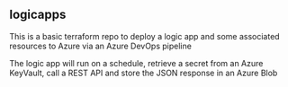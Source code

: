 ## logicapps ##

This is a basic terraform repo to deploy a logic app and some associated resources to Azure via an Azure DevOps pipeline

The logic app will run on a schedule, retrieve a secret from an Azure KeyVault, call a REST API and store the JSON response in an Azure Blob